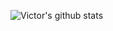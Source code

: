 ![Victor's github stats](https://github-readme-stats.vercel.app/api?username=vichuge&show_icons=true&theme=radical)
